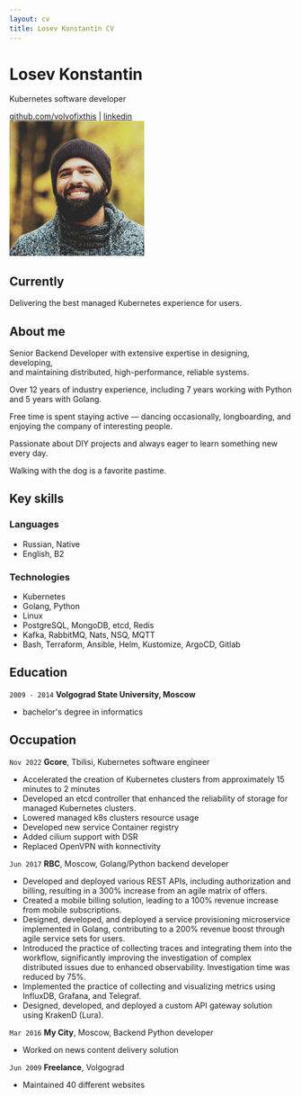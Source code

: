 ```yaml
---
layout: cv
title: Losev Konstantin CV
---
```

# Losev Konstantin
Kubernetes software developer

<div id="webaddress">
<a href="https://github.com/volvofixthis">github.com/volvofixthis</a>
| <a href="https://www.linkedin.com/in/konstantin-losev-574919252/">linkedin</a>
</div>
<img src="./media/photo2.jpg" height="240px">

## Currently

Delivering the best managed Kubernetes experience for users.

## About me

Senior Backend Developer with extensive expertise in designing, developing,  
and maintaining distributed, high-performance, reliable systems.  

Over 12 years of industry experience, including 7 years working with Python and 5 years with Golang.  

Free time is spent staying active — dancing occasionally, longboarding, and enjoying the company of interesting people.  

Passionate about DIY projects and always eager to learn something new every day.  

Walking with the dog is a favorite pastime.

## Key skills

### Languages

- Russian, Native
- English, B2

### Technologies
- Kubernetes
- Golang, Python
- Linux
- PostgreSQL, MongoDB, etcd, Redis
- Kafka, RabbitMQ, Nats, NSQ, MQTT
- Bash, Terraform, Ansible, Helm, Kustomize, ArgoCD, Gitlab

## Education

`2009 - 2014`
__Volgograd State University, Moscow__

- bachelor's degree in informatics

## Occupation

`Nov 2022`
__Gcore__, Tbilisi, Kubernetes software engineer

- Accelerated the creation of Kubernetes clusters from approximately 15 minutes to 2 minutes
- Developed an etcd controller that enhanced the reliability of storage for managed Kubernetes clusters.
- Lowered managed k8s clusters resource usage
- Developed new service Container registry
- Added cilium support with DSR
- Replaced OpenVPN with konnectivity

`Jun 2017`
__RBC__, Moscow, Golang/Python backend developer

- Developed and deployed various REST APIs, including authorization and billing, resulting in a 300% increase from an agile matrix of offers.
- Created a mobile billing solution, leading to a 100% revenue increase from mobile subscriptions.
- Designed, developed, and deployed a service provisioning microservice implemented in Golang, contributing to a 200% revenue boost through agile service sets for users.
- Introduced the practice of collecting traces and integrating them into the workflow, significantly improving the investigation of complex distributed issues due to enhanced observability. Investigation time was reduced by 75%.
- Implemented the practice of collecting and visualizing metrics using InfluxDB, Grafana, and Telegraf.
- Designed, developed, and deployed a custom API gateway solution using KrakenD (Lura).

`Mar 2016`
__My City__, Moscow, Backend Python developer

- Worked on news content delivery solution

`Jun 2009`
__Freelance__, Volgograd

- Maintained 40 different websites

